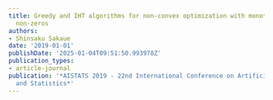 ```yaml
---
title: Greedy and IHT algorithms for non-convex optimization with monotone costs of
  non-zeros
authors:
- Shinsaku Sakaue
date: '2019-01-01'
publishDate: '2025-01-04T09:51:50.993978Z'
publication_types:
- article-journal
publication: '*AISTATS 2019 - 22nd International Conference on Artificial Intelligence
  and Statistics*'
---
```

